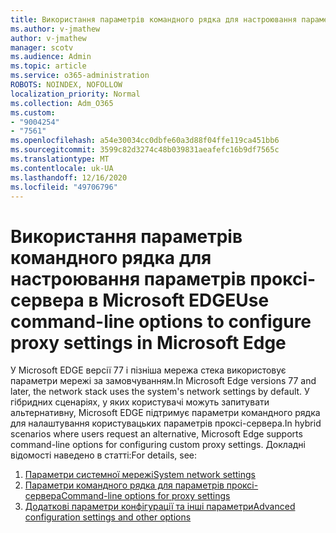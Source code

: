 ```yaml
---
title: Використання параметрів командного рядка для настроювання параметрів проксі-сервера в Microsoft EDGE
ms.author: v-jmathew
author: v-jmathew
manager: scotv
ms.audience: Admin
ms.topic: article
ms.service: o365-administration
ROBOTS: NOINDEX, NOFOLLOW
localization_priority: Normal
ms.collection: Adm_O365
ms.custom:
- "9004254"
- "7561"
ms.openlocfilehash: a54e30034cc0dbfe60a3d88f04ffe119ca451bb6
ms.sourcegitcommit: 3599c82d3274c48b039831aeafefc16b9df7565c
ms.translationtype: MT
ms.contentlocale: uk-UA
ms.lasthandoff: 12/16/2020
ms.locfileid: "49706796"
---
```

# <a name="use-command-line-options-to-configure-proxy-settings-in-microsoft-edge"></a><span data-ttu-id="76c9d-102">Використання параметрів командного рядка для настроювання параметрів проксі-сервера в Microsoft EDGE</span><span class="sxs-lookup"><span data-stu-id="76c9d-102">Use command-line options to configure proxy settings in Microsoft Edge</span></span>

<span data-ttu-id="76c9d-103">У Microsoft EDGE версії 77 і пізніша мережа стека використовує параметри мережі за замовчуванням.</span><span class="sxs-lookup"><span data-stu-id="76c9d-103">In Microsoft Edge versions 77 and later, the network stack uses the system's network settings by default.</span></span> <span data-ttu-id="76c9d-104">У гібридних сценаріях, у яких користувачі можуть запитувати альтернативну, Microsoft EDGE підтримує параметри командного рядка для налаштування користувацьких параметрів проксі-сервера.</span><span class="sxs-lookup"><span data-stu-id="76c9d-104">In hybrid scenarios where users request an alternative, Microsoft Edge supports command-line options for configuring custom proxy settings.</span></span> <span data-ttu-id="76c9d-105">Докладні відомості наведено в статті:</span><span class="sxs-lookup"><span data-stu-id="76c9d-105">For details, see:</span></span>

1. [<span data-ttu-id="76c9d-106">Параметри системної мережі</span><span class="sxs-lookup"><span data-stu-id="76c9d-106">System network settings</span></span>](https://go.microsoft.com/fwlink/?linkid=2133962)
2. [<span data-ttu-id="76c9d-107">Параметри командного рядка для параметрів проксі-сервера</span><span class="sxs-lookup"><span data-stu-id="76c9d-107">Command-line options for proxy settings</span></span>](https://go.microsoft.com/fwlink/?linkid=2134292)
3. [<span data-ttu-id="76c9d-108">Додаткові параметри конфігурації та інші параметри</span><span class="sxs-lookup"><span data-stu-id="76c9d-108">Advanced configuration settings and other options</span></span>](https://go.microsoft.com/fwlink/?linkid=2134293)
